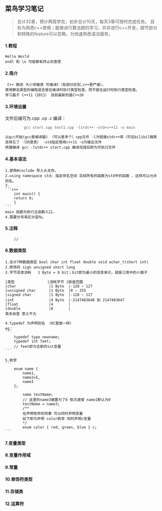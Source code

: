 ## 菜鸟学习笔记
> 总计32章，预计两周学完，初步总计10天，每天3章可按时完成任务。
> 目标为熟悉c++使用；能够进行算法题的学习，并非进行c++开发，细节部分和特殊的feature可以忽略，为快速熟悉语法服务。

#### 1.教程
    Hello World
    endl 和 \n 可能都有终止的意思

#### 2.简介
     C++ 静态 大小写敏感 可编译C（有部分区别,c++更严格）。
    使用静态类型的编程语言是在编译时执行类型检查，而不是在运行时执行类型检查。
    学习基于 C++11（2011） 目前最新的是C++20

#### 3.环境设置
文件后缀可为.cpp .cp .c
编译：
>        gcc start.cpp test1.cpp -lstdc++ -std=c++11 -o main
    以gcc开始(gcc是编译器) （可以是多个）cpp文件 -l为链接stdc++库（可在bilibil搜索 具体忘了 -l的意思） -std指定使用c++11 -o为输出文件
    快捷编译 gcc -lstdc++ start.cpp 编译完成后即为可执行文件

#### 4.基本语法
    1.使用#include 导入头文件。
    2.using namespace std; 指定命名空间 后续所有的函数为std中的函数 ，这样可以允许同名。
    3. 
    ```c++
        int main() {
        return 0;
        } 
    ```
    main 函数为执行主函数入口。
    4.需要分号来区分语句。
#### 5.注释
        //

#### 6.数据类型
    1.总计7种数据类型 bool char int float double void wchar_t(short int)
    2.修饰符 sign unsigned short long
    3.字节具体消耗   1 Byte = 8 bit；bit即为最小的信息单元，就是三体中的小旗子
    
    |类型               |消耗字节 |取值范围
    |char               |1 Byte  |-128 ~ 127
    |unsigned char      |1 Byte  |0 ~ 255
    |signed char        |1 Byte  |-128 ~ 127
    |int                |4 Byte  |-2147483648 到 2147483647
    |float              |4       |
    |double             |8       |
    其余自查 意义不大
    
    4.typedef 为声明别名 （OC里面一样）
    eg：
    ```
        typedef type newname;
        typedef int feet;
        // feet即为全新的int变量
    ```

    5.枚举
    ```
        enum name {
            name1,
            name2=5,
            name3
        };

            name testName;
            // 这里的name3被置为了6 依次递增 name1默认为0
            testName = name3;
            /**
            在声明枚举的同事 可以同时声明变量
            如下即为声明 color枚举 同时声明c变量
            */
            enum color { red, green, blue } c;
    ```
        
    
#### 7.变量类型
#### 8.变量作用域
#### 9.常量
#### 10.修饰符类型
#### 11.存储类
#### 12.运算符